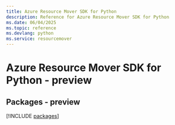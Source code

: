 ```yaml
---
title: Azure Resource Mover SDK for Python
description: Reference for Azure Resource Mover SDK for Python
ms.date: 06/04/2025
ms.topic: reference
ms.devlang: python
ms.service: resourcemover
---
```

# Azure Resource Mover SDK for Python - preview
## Packages - preview
[!INCLUDE [packages](resource-mover-index.md)]